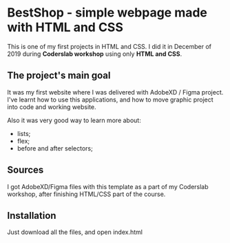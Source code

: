 # BestShop - simple webpage made with HTML and CSS

This is one of my first projects in HTML and CSS. I did it in December of 2019 during **Coderslab workshop** using only **HTML and CSS**.

## The project's main goal

It was my first website where I was delivered with AdobeXD / Figma project. I've learnt how to use this applications, and how to move graphic project into code and working website.

Also it was very good way to learn more about:

- lists;
- flex;
- before and after selectors;

## Sources

I got AdobeXD/Figma files with this template as a part of my Coderslab workshop, after finishing HTML/CSS part of the course.

## Installation

Just download all the files, and open index.html
